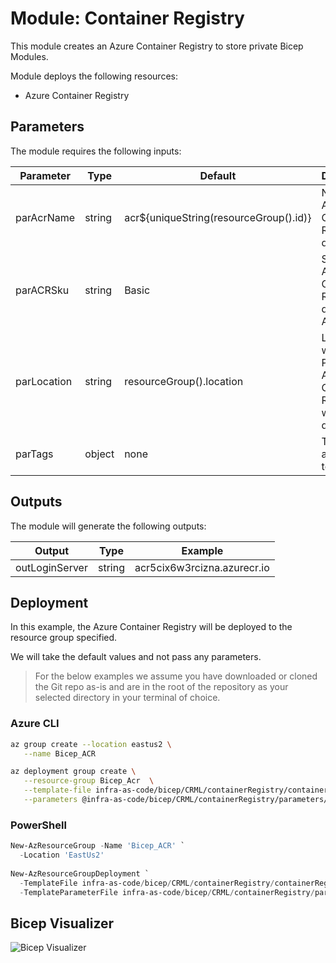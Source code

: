 # Module: Container Registry

This module creates an Azure Container Registry to store private Bicep Modules.

Module deploys the following resources:

- Azure Container Registry

## Parameters

The module requires the following inputs:

 Parameter | Type | Default | Description | Requirement | Example
----------- | ---- | ------- |----------- | ----------- | -------
 parAcrName | string | acr${uniqueString(resourceGroup().id)} | Name of Azure Container Registry to deploy | 5-50 char | acr5cix6w3rcizn
 parACRSku | string | Basic | SKU of Azure Container Registry to deploy to Azure | Basic or Standard or Premium | Basic
 parLocation | string | resourceGroup().location | Location where Public Azure Container Registry will be deployed | Valid Azure Region | eastus2
 parTags | object | none | Tags to be appended to resource | none | {"Environment" : "Development"}

## Outputs

The module will generate the following outputs:

Output | Type | Example
------ | ---- | --------
outLoginServer | string | acr5cix6w3rcizna.azurecr.io

## Deployment

In this example, the Azure Container Registry will be deployed to the resource group specified.

We will take the default values and not pass any parameters.

> For the below examples we assume you have downloaded or cloned the Git repo as-is and are in the root of the repository as your selected directory in your terminal of choice.

### Azure CLI

```bash
az group create --location eastus2 \
   --name Bicep_ACR

az deployment group create \
   --resource-group Bicep_Acr  \
   --template-file infra-as-code/bicep/CRML/containerRegistry/containerRegistry.bicep \
   --parameters @infra-as-code/bicep/CRML/containerRegistry/parameters/containerRegistry.parameters.all.json
```

### PowerShell

```powershell
New-AzResourceGroup -Name 'Bicep_ACR' `
  -Location 'EastUs2'
  
New-AzResourceGroupDeployment `
  -TemplateFile infra-as-code/bicep/CRML/containerRegistry/containerRegistry.bicep `
  -TemplateParameterFile infra-as-code/bicep/CRML/containerRegistry/parameters/containerRegistry.parameters.all.json
```

## Bicep Visualizer

![Bicep Visualizer](media/bicepVisualizer.png "Bicep Visualizer")